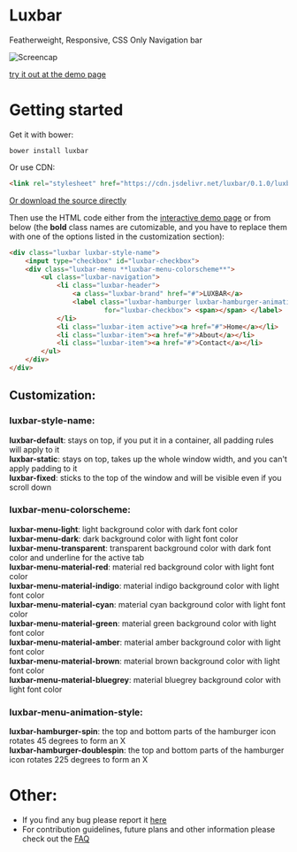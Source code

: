 # Luxbar

Featherweight, Responsive, CSS Only Navigation bar

![Screencap](http://i.imgur.com/bJ6Ty8B.gif)

[try it out at the demo page](https://balzss.github.io/luxbar/demo)

# Getting started

Get it with bower:

```
bower install luxbar
```

Or use CDN:
```html
<link rel="stylesheet" href="https://cdn.jsdelivr.net/luxbar/0.1.0/luxbar.min.css">
```

[Or download the source
directly](https://github.com/balzss/luxbar/archive/0.1.0.zip)

Then use the HTML code either from the [interactive demo page](https://balzss.github.io/luxbar/demo) or from below (the **bold** class names are cutomizable, and you have to replace them with one of the options listed in the customization section):

```html
<div class="luxbar luxbar-style-name">
    <input type="checkbox" id="luxbar-checkbox">
    <div class="luxbar-menu **luxbar-menu-colorscheme**">
        <ul class="luxbar-navigation">
            <li class="luxbar-header">
                <a class="luxbar-brand" href="#">LUXBAR</a>
                <label class="luxbar-hamburger luxbar-hamburger-animation-style"
                        for="luxbar-checkbox"> <span></span> </label>
            </li>
            <li class="luxbar-item active"><a href="#">Home</a></li>
            <li class="luxbar-item"><a href="#">About</a></li>
            <li class="luxbar-item"><a href="#">Contact</a></li>
        </ul>
    </div>
</div>
```

## Customization:

### luxbar-style-name:

**luxbar-default**: stays on top, if you put it in a container, all padding rules will apply to it  
**luxbar-static**: stays on top, takes up the whole window width, and you can't apply padding to it  
**luxbar-fixed**: sticks to the top of the window and will be visible even if you scroll down  

### luxbar-menu-colorscheme:

**luxbar-menu-light**: light background color with dark font color  
**luxbar-menu-dark**: dark background color with light font color  
**luxbar-menu-transparent**: transparent background color with dark font color and underline for the active tab  
**luxbar-menu-material-red**: material red background color with light font color  
**luxbar-menu-material-indigo**: material indigo background color with light font color  
**luxbar-menu-material-cyan**: material cyan background color with light font color  
**luxbar-menu-material-green**: material green background color with light font color  
**luxbar-menu-material-amber**: material amber background color with light font color  
**luxbar-menu-material-brown**: material brown background color with light font color  
**luxbar-menu-material-bluegrey**: material bluegrey background color with light font color  

### luxbar-menu-animation-style:

**luxbar-hamburger-spin**: the top and bottom parts of the hamburger icon rotates 45 degrees to form an X  
**luxbar-hamburger-doublespin**: the top and bottom parts of the hamburger icon rotates 225 degrees to form an X  

# Other:

 - If you find any bug please report it
   [here](https://github.com/balzss/luxbar/issues)
 - For contribution guidelines, future plans and other information please check out the [FAQ](https://balzss.github.io/luxbar/faq)
